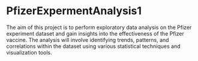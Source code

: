 # PfizerExpermentAnalysis1
The aim of this project is to perform exploratory data analysis on the Pfizer experiment dataset and gain insights into the effectiveness of the Pfizer vaccine. The analysis will involve identifying trends, patterns, and correlations within the dataset using various statistical techniques and visualization tools.
